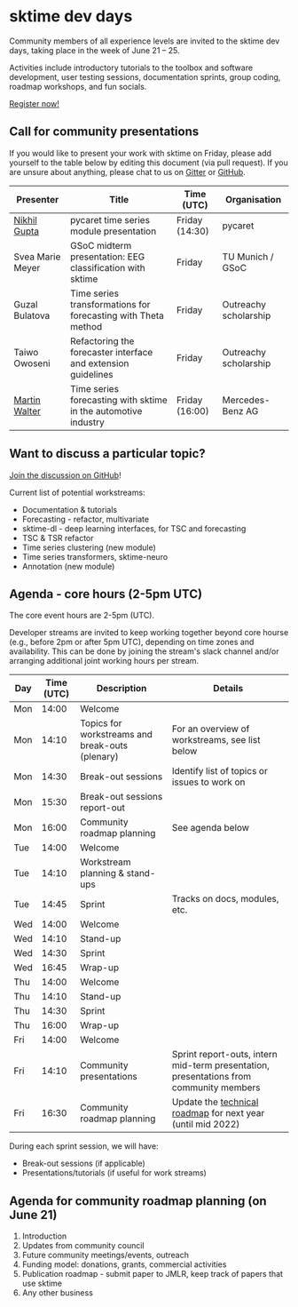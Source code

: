 # sktime dev days
Community members of all experience levels are invited to the sktime dev days, taking place in the week of June 21 – 25.

Activities include introductory tutorials to the toolbox and software development, user testing sessions, documentation sprints, group coding, roadmap workshops, and fun socials. 

[Register now!](https://twitter.com/sktime_toolbox/status/1403751557951328258)

## Call for community presentations
If you would like to present your work with sktime on Friday, please add yourself to the table below by editing this document (via pull request). 
If you are unsure about anything, please chat to us on [Gitter](https://gitter.im/sktime/community) or [GitHub](https://github.com/alan-turing-institute/sktime/discussions/919). 

| Presenter | Title | Time (UTC) | Organisation | 
|---|---|---|---|
| [Nikhil Gupta](https://www.linkedin.com/in/guptanick/) | pycaret time series module presentation | Friday (14:30) | pycaret |
| Svea Marie Meyer| GSoC midterm presentation: EEG classification with sktime| Friday | TU Munich / GSoC |
| Guzal Bulatova | Time series transformations for forecasting with Theta method | Friday | Outreachy scholarship |
| Taiwo Owoseni | Refactoring the forecaster interface and extension guidelines | Friday| Outreachy scholarship |
| [Martin Walter](https://www.linkedin.com/in/aiwalter/) | Time series forecasting with sktime in the automotive industry | Friday (16:00) | Mercedes-Benz AG |


## Want to discuss a particular topic? 
[Join the discussion on GitHub](https://github.com/alan-turing-institute/sktime/discussions/919)!

Current list of potential workstreams:
* Documentation & tutorials
* Forecasting - refactor, multivariate
* sktime-dl - deep learning interfaces, for TSC and forecasting
* TSC & TSR refactor
* Time series clustering (new module)
* Time series transformers, sktime-neuro
* Annotation (new module)

## Agenda - core hours (2-5pm UTC)
The core event hours are 2-5pm (UTC). 

Developer streams are invited to keep working together beyond core hourse (e.g., before 2pm or after 5pm UTC), depending on time zones and availability. This can be done by joining the stream's slack channel and/or arranging additional joint working hours per stream.

|Day | Time (UTC) | Description | Details
|---|---|---|---|
| Mon | 14:00 | Welcome |
| Mon | 14:10 | Topics for workstreams and break-outs (plenary) | For an overview of workstreams, see list below |
| Mon | 14:30 | Break-out sessions | Identify list of topics or issues to work on |
| Mon | 15:30 | Break-out sessions report-out |
| Mon | 16:00 | Community roadmap planning | See agenda below |
| Tue | 14:00 | Welcome |
| Tue | 14:10 | Workstream planning & stand-ups | 
| Tue | 14:45 | Sprint | Tracks on docs, modules, etc. |
| Wed | 14:00 | Welcome |
| Wed | 14:10 | Stand-up |
| Wed | 14:30 | Sprint  | 
| Wed | 16:45 | Wrap-up |
| Thu | 14:00 | Welcome |
| Thu | 14:10 | Stand-up |
| Thu | 14:30 | Sprint |
| Thu | 16:00 | Wrap-up |
| Fri | 14:00 | Welcome |
| Fri | 14:10 | Community presentations | Sprint report-outs, intern mid-term presentation, presentations from community members |
| Fri | 16:30 | Community roadmap planning | Update the [technical roadmap](https://www.sktime.org/en/latest/roadmap.html) for next year (until mid 2022) |


During each sprint session, we will have: 
* Break-out sessions (if applicable)
* Presentations/tutorials (if useful for work streams)

## Agenda for community roadmap planning (on June 21) 
1. Introduction 
2. Updates from community council
3. Future community meetings/events, outreach
4. Funding model: donations, grants, commercial activities
5. Publication roadmap - submit paper to JMLR, keep track of papers that use sktime
6. Any other business
